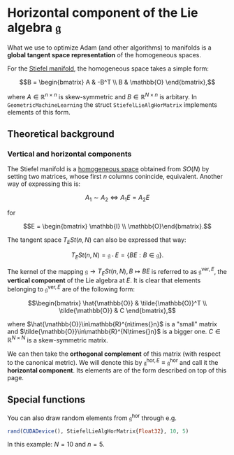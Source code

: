# Horizontal component of the Lie algebra $\mathfrak{g}$

What we use to optimize Adam (and other algorithms) to manifolds is a **global tangent space representation** of the homogeneous spaces. 

For the [Stiefel manifold](../manifolds/stiefel_manifold.md), the homogeneous space takes a simple form: 
```math 
B = \begin{bmatrix}
    A & -B^T \\ 
    B & \mathbb{O}
\end{bmatrix},
```

where $A\in\mathbb{R}^{n\times{}n}$ is skew-symmetric and $B\in\mathbb{R}^{N\times{}n}$ is arbitary. In `GeometricMachineLearning` the struct `StiefelLieAlgHorMatrix` implements elements of this form.

## Theoretical background

### Vertical and horizontal components

The Stiefel manifold is a [homogeneous space](../manifolds/homogeneous_spaces.md) obtained from $SO(N)$ by setting two matrices, whose first $n$ columns conincide, equivalent. 
Another way of expressing this is: 
```math
A_1 \sim A_2 \iff A_1E = A_2E
```
for 
```math 
E = \begin{bmatrix} \mathbb{I} \\ \mathbb{O}\end{bmatrix}.
```

The tangent space $T_ESt(n,N)$ can also be expressed that way:
```math
T_ESt(n,N) = \mathfrak{g}\cdot{}E = \{BE:B\in\mathfrak{g}\}.
```
The kernel of the mapping $\mathfrak{g}\to{}T_ESt(n,N), B\mapsto{}BE$ is referred to as $\mathfrak{g}^{\mathrm{ver},E}$, the **vertical component** of the Lie algebra at $E$. It is clear that elements belonging to $\mathfrak{g}^{\mathrm{ver},E}$ are of the following form: 
```math 
\begin{bmatrix}
\hat{\mathbb{O}} & \tilde{\mathbb{O}}^T \\ 
\tilde{\mathbb{O}} & C
\end{bmatrix},
```
where $\hat{\mathbb{O}}\in\mathbb{R}^{n\times{}n}$ is a "small" matrix and $\tilde{\mathbb{O}}\in\mathbb{R}^{N\times{}n}$ is a bigger one. $C\in\mathbb{R}^{N\times{}N}$ is a skew-symmetric matrix. 

We can then take the **orthogonal complement** of this matrix (with respect to the canonical metric). We will denote this by $\mathfrak{g}^{\mathrm{hor},E}\equiv\mathfrak{g}^\mathrm{hor}$ and call it the **horizontal component**. Its elements are of the form described on top of this page.

## Special functions

You can also draw random elements from $\mathfrak{g}^\mathrm{hor}$ through e.g. 
```julia
rand(CUDADevice(), StiefelLieAlgHorMatrix{Float32}, 10, 5)
```
In this example: $N=10$ and $n=5$.